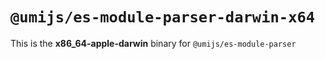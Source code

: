 # `@umijs/es-module-parser-darwin-x64`

This is the **x86_64-apple-darwin** binary for `@umijs/es-module-parser`
